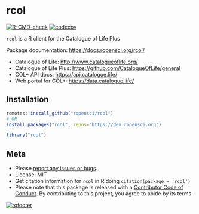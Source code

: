 rcol
====



<!-- README.md is generated from README.Rmd. Please edit that file -->

[![R-CMD-check](https://github.com/ropensci/rcol/workflows/R-CMD-check/badge.svg)](https://github.com/ropensci/rcol/actions)
[![codecov](https://codecov.io/gh/ropensci/rcol/branch/master/graph/badge.svg)](https://codecov.io/gh/ropensci/rcol)

`rcol` is a R client for the Catalogue of Life Plus

Package documentation: https://docs.ropensci.org/rcol/

* Catalogue of Life: http://www.catalogueoflife.org/
* Catalogue of Life Plus: https://github.com/CatalogueOfLife/general
* COL+ API docs: https://api.catalogue.life/
* Web portal for COL+: https://data.catalogue.life/

## Installation


```r
remotes::install_github("ropensci/rcol")
# OR
install.packages("rcol", repos="https://dev.ropensci.org")
```


```r
library("rcol")
```

<!-- API notes
* `/dataset/{dataset_key}/taxon/` routes contain the data given in `/dataset/{dataset_key}/name/` routes -->

## Meta

* Please [report any issues or bugs](https://github.com/ropensci/rcol/issues).
* License: MIT
* Get citation information for `rcol` in R doing `citation(package = 'rcol')`
* Please note that this package is released with a [Contributor Code of Conduct](https://ropensci.org/code-of-conduct/). By contributing to this project, you agree to abide by its terms.

[![rofooter](https://ropensci.org/public_images/github_footer.png)](https://ropensci.org)
